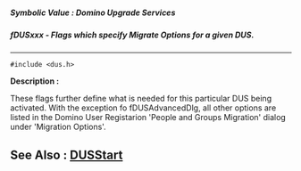 ##### Symbolic Value : Domino Upgrade Services
##### fDUSxxx - Flags which specify Migrate Options for a given DUS.
---
```
#include <dus.h>
```
**Description :**

These flags further define what is needed for this particular DUS being 
activated.  With the exception fo fDUSAdvancedDlg, all other options are listed 
in the Domino User Registarion 'People and Groups Migration' dialog under 
'Migration Options'. 

**See Also :**
[DUSStart](/reference/Func/DUSStart)
---

